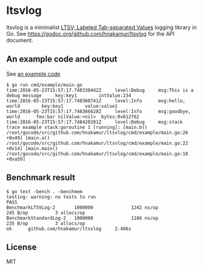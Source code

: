 ltsvlog
=======

ltsvlog is a minimalist [LTSV; Labeled Tab-separated Values](http://ltsv.org/) logging library in Go.
See https://godoc.org/github.com/hnakamur/ltsvlog for the API document.

## An example code and output

See [an example code](https://github.com/hnakamur/ltsvlog/blob/master/cmd/example/main.go)

```
$ go run cmd/example/main.go
time:2016-05-23T15:57:17.748330442Z     level:Debug     msg:This is a debug message     key:key1        intValue:234
time:2016-05-23T15:57:17.748360741Z     level:Info      msg:hello, world        key:key1        value:value1
time:2016-05-23T15:57:17.748366628Z     level:Info      msg:goodbye, world      foo:bar nilValue:<nil>  bytes:0x612f62
time:2016-05-23T15:57:17.748420201Z     level:Debug     msg:stack trace example stack:goroutine 1 [running]: [main.b() /root/gocode/src/github.com/hnakamur/ltsvlog/cmd/example/main.go:26 +0x49] [main.a() /root/gocode/src/github.com/hnakamur/ltsvlog/cmd/example/main.go:22 +0x14] [main.main() /root/gocode/src/github.com/hnakamur/ltsvlog/cmd/example/main.go:18 +0xa59]
```

## Benchmark result

```
$ go test -bench . -benchmem
testing: warning: no tests to run
PASS
BenchmarkLTSVLog-2       1000000              1242 ns/op             245 B/op          3 allocs/op
BenchmarkStandardLog-2   1000000              1186 ns/op             235 B/op          3 allocs/op
ok      github.com/hnakamur/ltsvlog     2.486s
```

## License
MIT
